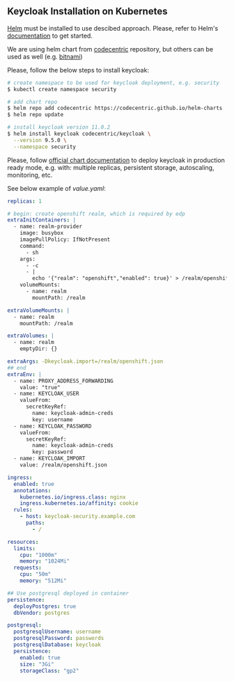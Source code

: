 ## Keycloak Installation on Kubernetes

[Helm](https://helm.sh) must be installed to use descibed approach.
Please, refer to Helm's [documentation](https://helm.sh/docs/) to get started.

We are using helm chart from [codecentric](https://https://github.com/codecentric/helm-charts/tree/master/charts/keycloak) repository, but others can be used as well (e.g. [bitnami](https://github.com/bitnami/charts/tree/master/bitnami/keycloak/))

Please, follow the below steps to install keycloak:

```bash
# create namespace to be used for keycloak deployment, e.g. security
$ kubectl create namespace security

# add chart repo
$ helm repo add codecentric https://codecentric.github.io/helm-charts
$ helm repo update

# install keycloak version 11.0.2
$ helm install keycloak codecentric/keycloak \
  --version 9.5.0 \
  --namespace security
```

Please, follow [official chart documentation](https://https://github.com/codecentric/helm-charts/tree/master/charts/keycloak) to deploy keycloak in production ready mode, e.g. with: multiple replicas, persistent storage, autoscaling, monitoring, etc.

See below example of *value.yaml*:

```yaml
replicas: 1

# begin: create openshift realm, which is required by edp
extraInitContainers: |
  - name: realm-provider
    image: busybox
    imagePullPolicy: IfNotPresent
    command:
      - sh
    args:
      - -c
      - |
        echo '{"realm": "openshift","enabled": true}' > /realm/openshift.json
    volumeMounts:
      - name: realm
        mountPath: /realm

extraVolumeMounts: |
  - name: realm
    mountPath: /realm

extraVolumes: |
  - name: realm
    emptyDir: {}

extraArgs: -Dkeycloak.import=/realm/openshift.json
## end
extraEnv: |
  - name: PROXY_ADDRESS_FORWARDING
    value: "true"
  - name: KEYCLOAK_USER
    valueFrom:
      secretKeyRef:
        name: keycloak-admin-creds
        key: username
  - name: KEYCLOAK_PASSWORD
    valueFrom:
      secretKeyRef:
        name: keycloak-admin-creds
        key: password
  - name: KEYCLOAK_IMPORT
    value: /realm/openshift.json

ingress:
  enabled: true
  annotations:
    kubernetes.io/ingress.class: nginx
    ingress.kubernetes.io/affinity: cookie
  rules:
    - host: keycloak-security.example.com
      paths:
        - /

resources:
  limits:
    cpu: "1000m"
    memory: "1024Mi"
  requests:
    cpu: "50m"
    memory: "512Mi"

## Use postgresql deployed in container
persistence:
  deployPostgres: true
  dbVendor: postgres

postgresql:
  postgresqlUsername: username
  postgresqlPassword: passwords
  postgresqlDatabase: keycloak
  persistence:
    enabled: true
    size: "3Gi"
    storageClass: "gp2"
```
